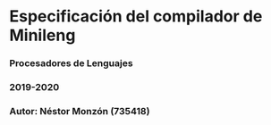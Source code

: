# Especificación del compilador de Minileng

### Procesadores de Lenguajes
### 2019-2020
### Autor: Néstor Monzón (735418)
